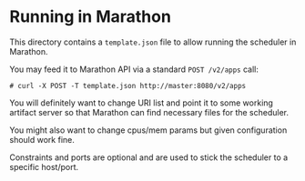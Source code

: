 Running in Marathon
==================

This directory contains a `template.json` file to allow running the scheduler in Marathon.

You may feed it to Marathon API via a standard `POST /v2/apps` call:

```
# curl -X POST -T template.json http://master:8080/v2/apps
```

You will definitely want to change URI list and point it to some working artifact server so that Marathon can find necessary files for the scheduler.

You might also want to change cpus/mem params but given configuration should work fine.

Constraints and ports are optional and are used to stick the scheduler to a specific host/port.